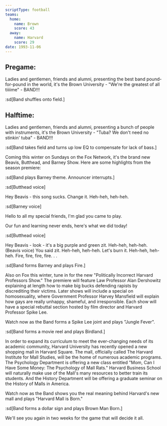 ```yaml
---
scriptType: football
teams:
  home:
    name: Brown
    score: 43
  away:
    name: Harvard
    score: 29
date: 1993-11-06
---
```


## Pregame:

Ladies and gentlemen, friends and alumni, presenting the best band pound-for-pound in the world, it's the Brown University - "We're the greatest of all tiiiime" - BAND!!!

:sd[Band shuffles onto field.]

## Halftime:

Ladies and gentlemen, friends and alumni, presenting a bunch of people with instruments, it's the Brown University - "Tuba? We don't need no stinkin' tuba" - BAND!!!

:sd[Band takes field and turns up low EQ to compensate for lack of bass.]

Coming this winter on Sundays on the Fox Network, it's the brand new Beavis, Butthead, and Barney Show. Here are some highlights from the season premiere:

:sd[Band plays Barney theme. Announcer interrupts.]

:sd[Butthead voice]

Hey Beavis - this song sucks. Change it. Heh-heh, heh-heh.

:sd[Barney voice]

Hello to all my special friends, I'm glad you came to play.

Our fun and learning never ends, here's what we did today!

:sd[Butthead voice]

Hey Beavis - look - it's a big purple and green zit. Heh-heh, heh-heh. (Beavis voice) You said zit. Heh-heh, heh-heh. Let's burn it. Heh-heh, heh-heh. Fire, fire, fire, fire. . .

:sd[Band forms Barney and plays Fire.]

Also on Fox this winter, tune in for the new "Politically Incorrect Harvard Professors Show." The premiere will feature Law Professor Alan Dershowitz explaining at length how to make big bucks defending rapists by discrediting their victims. Later shows will include a special on homosexuality, where Government Professor Harvey Mansfield will explain how gays are really unhappy, shameful, and irresponsible. Each show will have a special rebuttal section hosted by film director and Harvard Professor Spike Lee.

Watch now as the Band forms a Spike Lee joint and plays "Jungle Fever".

:sd[Band forms a movie reel and plays Birdland.]

In order to expand its curriculum to meet the ever-changing needs of its academic community, Harvard University has recently opened a new shopping mall in Harvard Square. The mall, officially called The Harvard Institute for Mall Studies, will be the home of numerous academic programs. The Psychology Department is offering a new class entitled "Mom, Can I Have Some Money: The Psychology of Mall Rats." Harvard Business School will naturally make use of the Mall's many resources to better train its students. And the History Department will be offering a graduate seminar on the History of Malls in America.

Watch now as the Band shows you the real meaning behind Harvard's new mall and plays "Harvard Mall is Born."

:sd[Band forms a dollar sign and plays Brown Man Born.]

We'll see you again in two weeks for the game that will decide it all.
